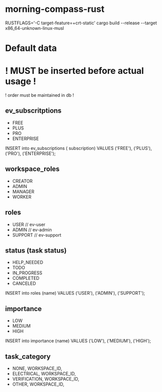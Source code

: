 # morning-compass-rust

RUSTFLAGS='-C target-feature=+crt-static' cargo build --release --target x86_64-unknown-linux-musl

# Default data
# ! MUST be inserted before actual usage !

! order must be maintained in db !

## ev_subscritptions

- FREE
- PLUS
- PRO
- ENTERPRISE

INSERT into ev_subscriptions ( subscription) VALUES ('FREE'), ('PLUS'), ('PRO'), ('ENTERPRISE');

## workspace_roles

- CREATOR
- ADMIN
- MANAGER
- WORKER

## roles

- USER // ev-user
- ADMIN // ev-admin
- SUPPORT // ev-support

## status (task status)

- HELP_NEEDED
- TODO
- IN_PROGRESS
- COMPLETED
- CANCELED

INSERT into roles (name) VALUES ('USER'), ('ADMIN'), ('SUPPORT');

## importance

- LOW
- MEDIUM
- HIGH

INSERT into importance (name) VALUES ('LOW'), ('MEDIUM'), ('HIGH');

## task_category

- NONE, WORKSPACE_ID,
- ELECTRICAL, WORKSPACE_ID,
- VERIFICATION, WORKSPACE_ID,
- OTHER, WORKSPACE_ID,
